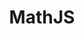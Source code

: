 ---
title: MathJS
desc: A Javascript library for simple mathematical operations
demo: https://kaizer1v.github.io/mathjs
thumbnail:
tags: [Javascript]

banner: |
  <div class="jumbotron jumbotron-fluid" style="background: #0B9EF9;">
    <?xml version="1.0" encoding="UTF-8"?>
    <svg width="600px" height="350px" viewBox="0 0 600 350" version="1.1" xmlns="http://www.w3.org/2000/svg" xmlns:xlink="http://www.w3.org/1999/xlink">
      <!-- Generator: Sketch 54.1 (76490) - https://sketchapp.com -->
      <title>mathjs-logo</title>
      <desc>Created with Sketch.</desc>
      <g id="mathjs-logo" stroke="none" stroke-width="1" fill="none" fill-rule="evenodd">
        <rect fill="#0B9EF9" x="0" y="0" width="600" height="350"></rect>
        <text id="infa-components" font-family="SpaceMono-Regular, Space Mono" font-size="40" font-weight="normal" fill="#373737">
          <tspan x="116" y="186">infa-components</tspan>
        </text>
        <text id="A-light-weight-desig" font-family="SpaceMono-Regular, Space Mono" font-size="12" font-weight="normal" fill="#373737">
          <tspan x="197" y="205">A light weight design system</tspan>
        </text>
      </g>
    </svg>
  </div>

intro: |

  <h3>The Challenge</h3>

  When I used to work on data visualisations using `d3.js` library, I found myself performing quite a few data filtering and data operations on the javascript end, this was primarily due to the gap between the data being returned from the API or the backend, and the format of data in which the d3 chart required, with respect to the structure of the JSON object or Array.

  There were quite a few repeated operations I performed on an occassional basis like taking intersections of two columns of data in order to find the commonalities on a graph using an interaction. Similarly, there were times when I simply wanted to provide the statistical mean and median of a data set.

  These are some of the basic functions provided into the library I wrote.

  This library has been written in plain javascript / ES6 with no dependencies in order to make it run faster. It was also a test of writing pure operational javascript.

  I used a library called [rollup.js](https://rollupjs.org/guide/en/) which helped me divide every function as a separate module, for ease of code maintainence as well as for ease of extensibility, which also helped compile the library into a single file, easily installable via NPM.

  <div class="row justify-content-center">
    <figure class="figure">
      <img src="/assets/images/mathjs-project-ss-1.jpg" class="figure-img img-fluid rounded" alt="..." style="height: 400px">
      <figcaption class="figure-caption text-center">MathJS Documentation</figcaption>
    </figure>
  </div>

  <h3> Usage </h3>

  **Trying to flatten an array**

  ```javascript
  MJ.arrayFlatten([1, 2, [3, 4, [5, 6], [7]], [8, 9]])
  // [1, 2, 3, 4, 5, 6, 7, 8, 9]
  ```

  **Find difference between two arrays**

  ```javascript
  MJ.arrayDiff([1, 2, 3, 4], [1, 4, 2])
  // [3]
  MJ.arrayDiff([1, 423, 64], [1, 64, 23, 521, 423])
  // [] since there are no elements on the left which are NOT present on the right
  ```

  You can find out more about the other basic functionalities in the [documentation page](http://kaizer1v.github.io/mathjs/).

  This library is also published on [NPM](https://www.npmjs.com/package/simplemathjs) and can be installed via the node package manager

---